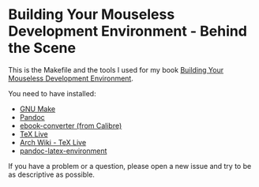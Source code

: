 # Building Your Mouseless Development Environment - Behind the Scene

This is the Makefile and the tools I used for my book [Building Your Mouseless Development Environment](https://themouseless.dev).

You need to have installed:

* [GNU Make](https://www.gnu.org/software/make/)
* [Pandoc](https://pandoc.org/)
* [ebook-converter (from Calibre)](https://manual.calibre-ebook.com/generated/en/ebook-convert.html)
* [TeX Live](https://tug.org/texlive/)
* [Arch Wiki - TeX Live](https://wiki.archlinux.org/index.php/TeX_Live)
* [pandoc-latex-environment](https://github.com/chdemko/pandoc-latex-environment)

If you have a problem or a question, please open a new issue and try to be as descriptive as possible.
